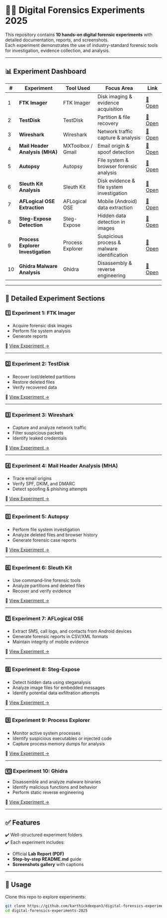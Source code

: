 # 🕵️‍♂️ Digital Forensics Experiments 2025  

This repository contains **10 hands-on digital forensic experiments** with detailed documentation, reports, and screenshots.  
Each experiment demonstrates the use of industry-standard forensic tools for investigation, evidence collection, and analysis.  

---

## 📊 Experiment Dashboard  

| # | Experiment | Tool Used | Focus Area | Link |
|---|-------------|------------|-------------|------|
| 1 | **FTK Imager** | FTK Imager | Disk imaging & evidence acquisition | [📂 Open](exp01-ftk-imager/) |
| 2 | **TestDisk** | TestDisk | Partition & file recovery | [📂 Open](exp02-TestDisk/) |
| 3 | **Wireshark** | Wireshark | Network traffic capture & analysis | [📂 Open](exp03-Wireshark/) |
| 4 | **Mail Header Analysis (MHA)** | MXToolbox / Gmail | Email origin & spoof detection | [📂 Open](exp04-MHA/) |
| 5 | **Autopsy** | Autopsy | File system & browser forensic analysis | [📂 Open](exp05-Autopsy/) |
| 6 | **Sleuth Kit Analysis** | Sleuth Kit | Disk evidence & file system investigation | [📂 Open](exp06-SleuthKit/) |
| 7 | **AFLogical OSE Extraction** | AFLogical OSE | Mobile (Android) data extraction | [📂 Open](exp07-AFLogical-OSE/) |
| 8 | **Steg-Expose Detection** | Steg-Expose | Hidden data detection in images | [📂 Open](exp08-StegExpose/) |
| 9 | **Process Explorer Investigation** | Process Explorer | Suspicious process & malware identification | [📂 Open](exp09-ProcessExplorer/) |
| 10 | **Ghidra Malware Analysis** | Ghidra | Disassembly & reverse engineering | [📂 Open](exp10-Ghidra/) |

---

## 📂 Detailed Experiment Sections  

### 1️⃣ Experiment 1: FTK Imager  
- Acquire forensic disk images  
- Perform file system analysis  
- Generate reports  

🔗 [View Experiment →](exp1-FTK-Imager/)  

---

### 2️⃣ Experiment 2: TestDisk  
- Recover lost/deleted partitions  
- Restore deleted files  
- Verify recovered data  

🔗 [View Experiment →](exp2-TestDisk/)  

---

### 3️⃣ Experiment 3: Wireshark  
- Capture and analyze network traffic  
- Filter suspicious packets  
- Identify leaked credentials  

🔗 [View Experiment →](exp3-Wireshark/)  

---

### 4️⃣ Experiment 4: Mail Header Analysis (MHA)  
- Trace email origins  
- Verify SPF, DKIM, and DMARC  
- Detect spoofing & phishing attempts  

🔗 [View Experiment →](exp4-MHA/)  

---

### 5️⃣ Experiment 5: Autopsy  
- Perform file system investigation  
- Analyze deleted files and browser history  
- Generate forensic case reports  

🔗 [View Experiment →](exp5-Autopsy/)  

---

### 6️⃣ Experiment 6: Sleuth Kit  
- Use command-line forensic tools  
- Analyze partitions and deleted files  
- Recover and verify evidence  

🔗 [View Experiment →](exp6-SleuthKit/)  

---

### 7️⃣ Experiment 7: AFLogical OSE  
- Extract SMS, call logs, and contacts from Android devices  
- Generate forensic reports in CSV/XML formats  
- Maintain integrity of mobile evidence  

🔗 [View Experiment →](exp7-AFLogical-OSE/)  

---

### 8️⃣ Experiment 8: Steg-Expose  
- Detect hidden data using steganalysis  
- Analyze image files for embedded messages  
- Identify potential data exfiltration attempts  

🔗 [View Experiment →](exp8-StegExpose/)  

---

### 9️⃣ Experiment 9: Process Explorer  
- Monitor active system processes  
- Identify suspicious executables or injected code  
- Capture process memory dumps for analysis  

🔗 [View Experiment →](exp9-ProcessExplorer/)  

---

### 🔟 Experiment 10: Ghidra  
- Disassemble and analyze malware binaries  
- Identify malicious functions and behavior  
- Perform static reverse engineering  

🔗 [View Experiment →](exp10-Ghidra/)  

---

## ✅ Features  
✔️ Well-structured experiment folders  
✔️ Each experiment includes:  
- Official **Lab Report (PDF)**  
- **Step-by-step README.md** guide  
- **Screenshots gallery** with captions  

---

## 📌 Usage  
Clone this repo to explore experiments:  
```bash
git clone https://github.com/karthickdeepan3/digital-forensics-experiments-2025.git
cd digital-forensics-experiments-2025

